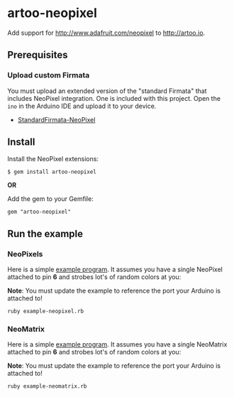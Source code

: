 # artoo-neopixel

Add support for http://www.adafruit.com/neopixel to http://artoo.io.

## Prerequisites

### Upload custom Firmata

You must upload an extended version of the "standard Firmata" that includes
NeoPixel integration. One is included with this project. Open the `ino` in the
Arduino IDE and upload it to your device.

* [StandardFirmata-NeoPixel](https://github.com/iamvery/artoo-neopixel/blob/master/firmata/StandardFirmata-NeoPixel.ino)

## Install

Install the NeoPixel extensions:

```
$ gem install artoo-neopixel
```

**OR**

Add the gem to your Gemfile:

```
gem "artoo-neopixel"
```

## Run the example

### NeoPixels

Here is a simple [example program](https://github.com/iamvery/artoo-neopixel/blob/master/examples/example-neopixel.rb).
It assumes you have a single NeoPixel attached to pin **6** and strobes lot's
of random colors at you:

**Note**: You must update the example to reference the port your Arduino is
attached to!

```
ruby example-neopixel.rb
```

### NeoMatrix

Here is a simple [example program](https://github.com/iamvery/artoo-neopixel/blob/master/examples/example-neomatrix.rb).
It assumes you have a single NeoMatrix attached to pin **6** and strobes lot's
of random colors at you:

**Note**: You must update the example to reference the port your Arduino is
attached to!

```
ruby example-neomatrix.rb
```
